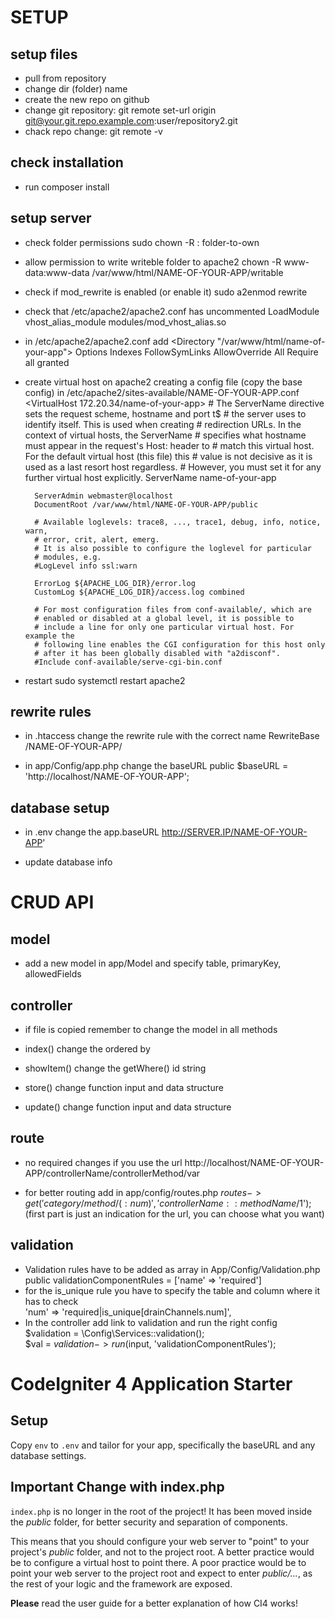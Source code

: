 # SETUP

## setup files
- pull from repository
- change dir (folder) name
- create the new repo on github
- change git repository: git remote set-url origin git@your.git.repo.example.com:user/repository2.git
- chack repo change: git remote -v

## check installation
- run composer install

## setup server
- check folder permissions
  sudo chown -R <user>:<group> folder-to-own

- allow permission to write writeble folder to apache2
  chown -R www-data:www-data /var/www/html/NAME-OF-YOUR-APP/writable 

- check if mod_rewrite is enabled (or enable it)
  sudo a2enmod rewrite

- check that /etc/apache2/apache2.conf has uncommented 
  LoadModule vhost_alias_module modules/mod_vhost_alias.so

- in /etc/apache2/apache2.conf add
  <Directory "/var/www/html/name-of-your-app">
      Options Indexes FollowSymLinks
      AllowOverride All
      Require all granted
  </Directory>

- create virtual host on apache2 creating a config file (copy the base config) in /etc/apache2/sites-available/NAME-OF-YOUR-APP.conf 
  <VirtualHost 172.20.34/name-of-your-app>
        # The ServerName directive sets the request scheme, hostname and port t$
        # the server uses to identify itself. This is used when creating
        # redirection URLs. In the context of virtual hosts, the ServerName
        # specifies what hostname must appear in the request's Host: header to
        # match this virtual host. For the default virtual host (this file) this
        # value is not decisive as it is used as a last resort host regardless.
        # However, you must set it for any further virtual host explicitly.
        ServerName name-of-your-app

        ServerAdmin webmaster@localhost
        DocumentRoot /var/www/html/NAME-OF-YOUR-APP/public

        # Available loglevels: trace8, ..., trace1, debug, info, notice, warn,
        # error, crit, alert, emerg.
        # It is also possible to configure the loglevel for particular
        # modules, e.g.
        #LogLevel info ssl:warn

        ErrorLog ${APACHE_LOG_DIR}/error.log
        CustomLog ${APACHE_LOG_DIR}/access.log combined

        # For most configuration files from conf-available/, which are
        # enabled or disabled at a global level, it is possible to
        # include a line for only one particular virtual host. For example the
        # following line enables the CGI configuration for this host only
        # after it has been globally disabled with "a2disconf".
        #Include conf-available/serve-cgi-bin.conf
  </VirtualHost>

- restart
  sudo systemctl restart apache2

## rewrite rules
- in .htaccess change the rewrite rule with the correct name
  RewriteBase /NAME-OF-YOUR-APP/

- in app/Config/app.php change the baseURL
  public $baseURL = 'http://localhost/NAME-OF-YOUR-APP';
  

## database setup
- in .env change the app.baseURL
  http://SERVER.IP/NAME-OF-YOUR-APP'

- update database info




# CRUD API
## model
- add a new model in app/Model and specify
  table, primaryKey, allowedFields

## controller
- if file is copied remember to change the model in all methods

- index()
  change the ordered by

- showItem()
  change the getWhere() id string

- store()
  change function input and data structure

- update()
  change function input and data structure

## route
- no required changes if you use the url
  http://localhost/NAME-OF-YOUR-APP/controllerName/controllerMethod/var

- for better routing add in app/config/routes.php
  $routes->get('category/method/(:num)','controllerName::methodName/$1'); 
  (first part is just an indication for the url, you can choose what you want)

## validation
- Validation rules have to be added as array in App/Config/Validation.php  
  public validationComponentRules = ['name' => 'required']  
- for the is_unique rule you have to specify the table and column where it has to check  
  'num' => 'required|is_unique[drainChannels.num]',  
- In the controller add link to validation and run the right config  
  $validation = \Config\Services::validation();  
  $val = $validation->run($input, 'validationComponentRules');  



# CodeIgniter 4 Application Starter

## Setup

Copy `env` to `.env` and tailor for your app, specifically the baseURL
and any database settings.

## Important Change with index.php

`index.php` is no longer in the root of the project! It has been moved inside the *public* folder,
for better security and separation of components.

This means that you should configure your web server to "point" to your project's *public* folder, and
not to the project root. A better practice would be to configure a virtual host to point there. A poor practice would be to point your web server to the project root and expect to enter *public/...*, as the rest of your logic and the
framework are exposed.

**Please** read the user guide for a better explanation of how CI4 works!
